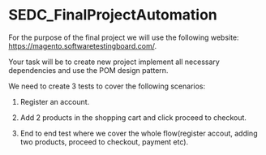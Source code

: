 # SEDC_FinalProjectAutomation

For the purpose of the final project we will use the following website: https://magento.softwaretestingboard.com/. 

Your task will be to create new project implement all necessary dependencies and use the POM design pattern.

We need to create 3 tests to cover the following scenarios:

 1. Register an account.

 2. Add 2 products in the shopping cart and click proceed to checkout.

3. End to end test where we cover the whole flow(register accout, adding two products, proceed to checkout, payment etc).
